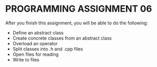 # PROGRAMMING ASSIGNMENT 06
After you finish this assignment, you will be able to do the following:
* Define an abstract class
* Create concrete classes from an abstract class
* Overload an operator
* Split classes into .h and .cpp files
* Open files for reading
* Write to files

